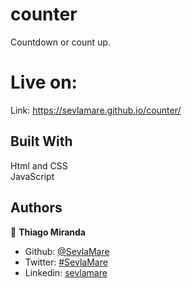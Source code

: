 # counter
Countdown or count up.

# Live on:
Link: https://sevlamare.github.io/counter/

## Built With
Html and CSS<br>
JavaScript<br>

## Authors

👤 **Thiago Miranda**

- Github: [@SevlaMare](https://github.com/SevlaMare)
- Twitter: [#SevlaMare](https://twitter.com/SevlaMare)
- Linkedin: [sevlamare](https://www.linkedin.com/in/sevlamare)
